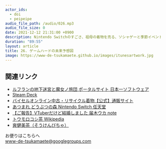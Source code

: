 ```yaml
---
actor_ids:
  - doi
  - peipeipe
audio_file_path: /audio/026.mp3
audio_file_size: 0
date: 2021-12-12 21:31:00 +0900
description: Nintendo Switchのすごさ、祖母の着物を売る、ソシャゲーと季節イベント、iPhoneユーザー多すぎ、スノーボード楽しい、カフェインレスについて話しました。
duration: "89:55"
layout: article
title: 26. ゲームハードの未来予想図
image: https://www-de-tsukamaete.github.io/images/itunesartwork.jpg
---
```



## 関連リンク
- [ルフランの地下迷宮と魔女ノ旅団 ポータルサイト 日本一ソフトウェア](https://nippon1.jp/consumer/refrain/)
- [Steam Deck](https://www.steamdeck.com/ja/)
- [バイセルオンライン中古・リサイクル着物【公式】通販サイト](https://www.buysellonline.jp/)
- [あつまれ どうぶつの森  Nintendo Switch  任天堂](https://www.nintendo.co.jp/switch/acbaa/index.html)
- [【ご報告】VTuberだけど結婚しました 届木ウカ note](https://note.com/todoki_uka/n/na56f434dd1b3)
- [トウモロコシ茶 Wikipedia](https://ja.wikipedia.org/wiki/%E3%83%88%E3%82%A6%E3%83%A2%E3%83%AD%E3%82%B3%E3%82%B7%E8%8C%B6)
- [爽健美茶（そうけんびちゃ）](https://www.sokenbicha.jp/)


お便りはこちらへ<br/>
www-de-tsukamaete@googlegroups.com